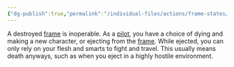 ```yaml
---
{"dg-publish":true,"permalink":"/individual-files/actions/frame-states/destroyed/"}
---
```


A destroyed [frame](Frame.md) is inoperable. As a [pilot](Introduction), you have a choice of dying and making a new character, or ejecting from the [frame](Frame.md). While ejected, you can only rely on your flesh and smarts to fight and travel. This usually means death anyways, such as when you eject in a highly hostile environment.